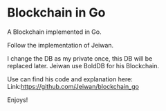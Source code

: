 # Blockchain in Go  

A Blockchain implemented in Go.  

Follow the implementation of Jeiwan.

I change the DB as my private once, this DB will be  
replaced later. Jeiwan use BoldDB for his Blockchain.  

Use can find his code and explanation here:  
Link:https://github.com/Jeiwan/blockchain_go  

Enjoys!